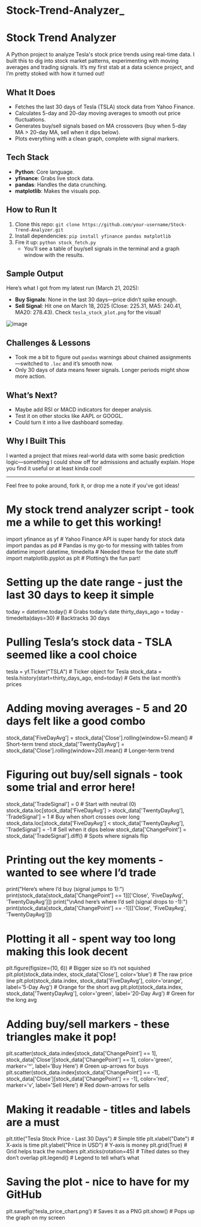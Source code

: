 # Stock-Trend-Analyzer_
# Stock Trend Analyzer

A Python project to analyze Tesla's stock price trends using real-time data. I built this to dig into stock market patterns, experimenting with moving averages and trading signals. It’s my first stab at a data science project, and I’m pretty stoked with how it turned out!

## What It Does
- Fetches the last 30 days of Tesla (TSLA) stock data from Yahoo Finance.
- Calculates 5-day and 20-day moving averages to smooth out price fluctuations.
- Generates buy/sell signals based on MA crossovers (buy when 5-day MA > 20-day MA, sell when it dips below).
- Plots everything with a clean graph, complete with signal markers.

## Tech Stack
- **Python**: Core language.
- **yfinance**: Grabs live stock data.
- **pandas**: Handles the data crunching.
- **matplotlib**: Makes the visuals pop.

## How to Run It
1. Clone this repo: `git clone https://github.com/your-username/Stock-Trend-Analyzer.git`
2. Install dependencies: `pip install yfinance pandas matplotlib`
3. Fire it up: `python stock_fetch.py`
   - You’ll see a table of buy/sell signals in the terminal and a graph window with the results.

## Sample Output
Here’s what I got from my latest run (March 21, 2025):
- **Buy Signals**: None in the last 30 days—price didn’t spike enough.
- **Sell Signal**: Hit one on March 18, 2025 (Close: 225.31, MA5: 240.41, MA20: 278.43). Check `tesla_stock_plot.png` for the visual!

![image](https://github.com/user-attachments/assets/ca6939ab-773c-4178-98ab-f5eb561724d3)


## Challenges & Lessons
- Took me a bit to figure out `pandas` warnings about chained assignments—switched to `.loc` and it’s smooth now.
- Only 30 days of data means fewer signals. Longer periods might show more action.

## What’s Next?
- Maybe add RSI or MACD indicators for deeper analysis.
- Test it on other stocks like AAPL or GOOGL.
- Could turn it into a live dashboard someday.

## Why I Built This
I wanted a project that mixes real-world data with some basic prediction logic—something I could show off for admissions and actually explain. Hope you find it useful or at least kinda cool!

---
Feel free to poke around, fork it, or drop me a note if you’ve got ideas!


# My stock trend analyzer script - took me a while to get this working!
import yfinance as yf  # Yahoo Finance API is super handy for stock data
import pandas as pd  # Pandas is my go-to for messing with tables
from datetime import datetime, timedelta  # Needed these for the date stuff
import matplotlib.pyplot as plt  # Plotting’s the fun part!

# Setting up the date range - just the last 30 days to keep it simple
today = datetime.today()  # Grabs today’s date
thirty_days_ago = today - timedelta(days=30)  # Backtracks 30 days

# Pulling Tesla’s stock data - TSLA seemed like a cool choice
tesla = yf.Ticker("TSLA")  # Ticker object for Tesla
stock_data = tesla.history(start=thirty_days_ago, end=today)  # Gets the last month’s prices

# Adding moving averages - 5 and 20 days felt like a good combo
stock_data['FiveDayAvg'] = stock_data['Close'].rolling(window=5).mean()  # Short-term trend
stock_data['TwentyDayAvg'] = stock_data['Close'].rolling(window=20).mean()  # Longer-term trend

# Figuring out buy/sell signals - took some trial and error here!
stock_data['TradeSignal'] = 0  # Start with neutral (0)
stock_data.loc[stock_data['FiveDayAvg'] > stock_data['TwentyDayAvg'], 'TradeSignal'] = 1  # Buy when short crosses over long
stock_data.loc[stock_data['FiveDayAvg'] < stock_data['TwentyDayAvg'], 'TradeSignal'] = -1  # Sell when it dips below
stock_data['ChangePoint'] = stock_data['TradeSignal'].diff()  # Spots where signals flip

# Printing out the key moments - wanted to see where I’d trade
print("Here’s where I’d buy (signal jumps to 1):")
print(stock_data[stock_data['ChangePoint'] == 1][['Close', 'FiveDayAvg', 'TwentyDayAvg']])
print("\nAnd here’s where I’d sell (signal drops to -1):")
print(stock_data[stock_data['ChangePoint'] == -1][['Close', 'FiveDayAvg', 'TwentyDayAvg']])

# Plotting it all - spent way too long making this look decent
plt.figure(figsize=(10, 6))  # Bigger size so it’s not squished
plt.plot(stock_data.index, stock_data['Close'], color='blue')  # The raw price line
plt.plot(stock_data.index, stock_data['FiveDayAvg'], color='orange', label='5-Day Avg')  # Orange for the short avg
plt.plot(stock_data.index, stock_data['TwentyDayAvg'], color='green', label='20-Day Avg')  # Green for the long avg

# Adding buy/sell markers - these triangles make it pop!
plt.scatter(stock_data.index[stock_data['ChangePoint'] == 1], 
            stock_data['Close'][stock_data['ChangePoint'] == 1], 
            color='green', marker='^', label='Buy Here')  # Green up-arrows for buys
plt.scatter(stock_data.index[stock_data['ChangePoint'] == -1], 
            stock_data['Close'][stock_data['ChangePoint'] == -1], 
            color='red', marker='v', label='Sell Here')  # Red down-arrows for sells

# Making it readable - titles and labels are a must
plt.title("Tesla Stock Price - Last 30 Days")  # Simple title
plt.xlabel("Date")  # X-axis is time
plt.ylabel("Price in USD")  # Y-axis is money
plt.grid(True)  # Grid helps track the numbers
plt.xticks(rotation=45)  # Tilted dates so they don’t overlap
plt.legend()  # Legend to tell what’s what

# Saving the plot - nice to have for my GitHub
plt.savefig('tesla_price_chart.png')  # Saves it as a PNG
plt.show()  # Pops up the graph on my screen
